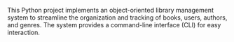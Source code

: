 This Python project implements an object-oriented library management system to streamline the organization and tracking of books, users, authors, and genres. The system provides a command-line interface (CLI) for easy interaction.
